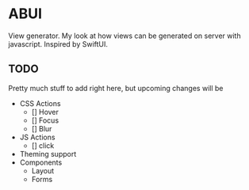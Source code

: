 # ABUI

View generator. My look at how views can be generated on server with javascript.
Inspired by SwiftUI.

## TODO

Pretty much stuff to add right here, but upcoming changes will be

- CSS Actions
  - [] Hover
  - [] Focus
  - [] Blur
- JS Actions
  - [] click
- Theming support
- Components
  - Layout
  - Forms
